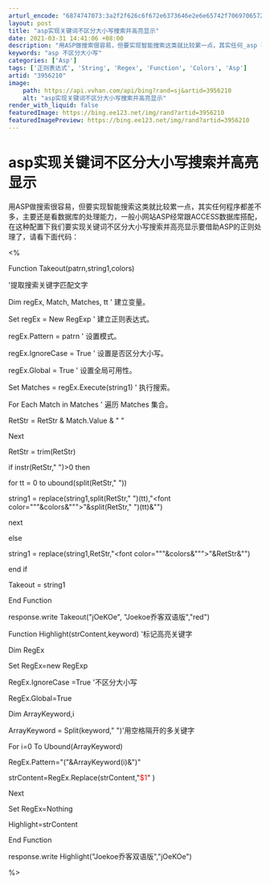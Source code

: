 ```yaml
---
arturl_encode: "6874747073:3a2f2f626c6f672e6373646e2e6e65742f70697065727a6572:6f2f61727469636c652f64657461696c732f33393536323130"
layout: post
title: "asp实现关键词不区分大小写搜索并高亮显示"
date: 2021-03-31 14:41:06 +08:00
description: "用ASP做搜索很容易，但要实现智能搜索这类就比较累一点，其实任何_asp 不区分大小写"
keywords: "asp 不区分大小写"
categories: ['Asp']
tags: ['正则表达式', 'String', 'Regex', 'Function', 'Colors', 'Asp']
artid: "3956210"
image:
    path: https://api.vvhan.com/api/bing?rand=sj&artid=3956210
    alt: "asp实现关键词不区分大小写搜索并高亮显示"
render_with_liquid: false
featuredImage: https://bing.ee123.net/img/rand?artid=3956210
featuredImagePreview: https://bing.ee123.net/img/rand?artid=3956210
---
```


# asp实现关键词不区分大小写搜索并高亮显示

<script type="text/javascript">
</script> <script src="http://pagead2.googlesyndication.com/pagead/show_ads.js" type="text/javascript"></script>

用ASP做搜索很容易，但要实现智能搜索这类就比较累一点，其实任何程序都差不多，主要还是看数据库的处理能力，一般小网站ASP经常跟ACCESS数据库搭配，在这种配置下我们要实现关键词不区分大小写搜索并高亮显示要借助ASP的正则处理了，请看下面代码：
  
  
<%
  
Function Takeout(patrn,string1,colors)
  
'提取搜索关键字匹配文字
  
Dim regEx, Match, Matches, tt ' 建立变量。
  
Set regEx = New RegExp ' 建立正则表达式。
  
regEx.Pattern = patrn ' 设置模式。
  
regEx.IgnoreCase = True ' 设置是否区分大小写。
  
regEx.Global = True ' 设置全局可用性。
  
Set Matches = regEx.Execute(string1) ' 执行搜索。
  
For Each Match in Matches ' 遍历 Matches 集合。
  
RetStr = RetStr & Match.Value & " "
  
Next
  
  
RetStr = trim(RetStr)
  
if instr(RetStr," ")>0 then
  
for tt = 0 to ubound(split(RetStr," "))
  
string1 = replace(string1,split(RetStr," ")(tt),"<font color="""&colors&""">"&split(RetStr," ")(tt)&"</font>")
  
next
  
else
  
string1 = replace(string1,RetStr,"<font color="""&colors&""">"&RetStr&"</font>")
  
end if
  
Takeout = string1
  
End Function
  
response.write Takeout("jOeKOe", "Joekoe乔客双语版","red")
  
Function Highlight(strContent,keyword) '标记高亮关键字
  
Dim RegEx
  
Set RegEx=new RegExp
  
RegEx.IgnoreCase =True '不区分大小写
  
RegEx.Global=True
  
Dim ArrayKeyword,i
  
ArrayKeyword = Split(keyword," ")'用空格隔开的多关键字
  
For i=0 To Ubound(ArrayKeyword)
  
RegEx.Pattern="("&ArrayKeyword(i)&")"
  
strContent=RegEx.Replace(strContent,"<font color=red>$1</font>" )
  
Next
  
Set RegEx=Nothing
  
Highlight=strContent
  
End Function
  
response.write Highlight("Joekoe乔客双语版","jOeKOe")
  
%>